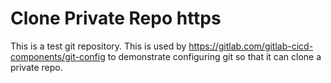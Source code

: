 # Clone Private Repo https


This is a test git repository. This is used by https://gitlab.com/gitlab-cicd-components/git-config to demonstrate configuring git so that it can clone a private repo.